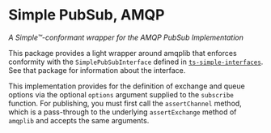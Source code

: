 # Simple PubSub, AMQP

_A Simple™-conformant wrapper for the AMQP PubSub Implementation_

This package provides a light wrapper around amqplib that enforces conformity with the
`SimplePubSubInterface` defined in
[`ts-simple-interfaces`](https://github.com/kael-shipman/ts-simple-interfaces/tree/master/packages/ts-simple-interfaces).
See that package for information about the interface.

This implementation provides for the definition of exchange and queue options via the optional
`options` argument supplied to the `subscribe` function. For publishing, you must first call the
`assertChannel` method, which is a pass-through to the underlying `assertExchange` method of
`amqplib` and accepts the same arguments.

